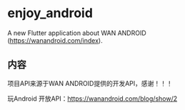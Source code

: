 # enjoy_android

A new Flutter application about WAN ANDROID (https://wanandroid.com/index).

## 内容

项目API来源于WAN ANDROID提供的开发API，感谢！！！

玩Android 开放API：https://wanandroid.com/blog/show/2

